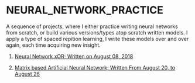 # NEURAL_NETWORK_PRACTICE

A sequence of projects, where I either practice writing neural networks from scratch, or build various versions/types atop scratch written models. I apply a type of spaced repition learning, I write these models over and over again, each time acquiring new insight.


1. [Neural Network xOR; Written on August 08, 2018](https://github.com/JordanMicahBennett/NEURAL-NETWORK-SIMPLE_V0.1)

2. [Matrix based Artificial Neural Network; Written From August 20, to August 26](https://github.com/JordanMicahBennett/NEURAL-NETWORK-SIMPLE-MATRIX-VERSION/)

